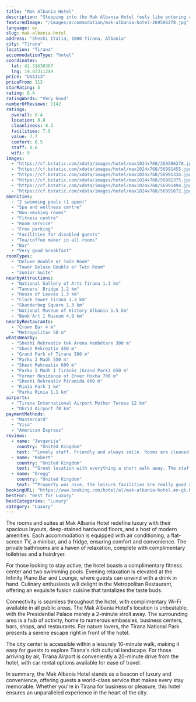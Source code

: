 ```yaml
---
title: "Mak Albania Hotel"
description: "Stepping into the Mak Albania Hotel feels like entering a realm of sophistication and top-tier hospitality, a five-star gem in the bustling heart of Tirana."
featuredImage: "/images/accommodation/mak-albania-hotel-269506278.jpg"
language: en
slug: mak-albania-hotel
address: "Sheshi Italia, 1000 Tirana, Albania"
city: "Tirana"
location: "Tirana"
accommodationType: "hotel"
coordinates:
  lat: 41.31630367
  lng: 19.82311249
price: "US$113"
priceFrom: 113
starRating: 5
rating: 8.4
ratingWords: "Very Good"
numberOfReviews: 1142
ratings:
  overall: 8.4
  location: 8.8
  cleanliness: 8.3
  facilities: 7.9
  value: 7.7
  comfort: 8.5
  staff: 8.6
  wifi: 9
images:
  - "https://cf.bstatic.com/xdata/images/hotel/max1024x768/269506278.jpg?k=a5b91194484965b145a91f714dc4945bc647851aa59cdab84ed433eb06b8b78a&o=&hp=1"
  - "https://cf.bstatic.com/xdata/images/hotel/max1024x768/56991455.jpg?k=cfce17643ef2419e9be660a955af179e5d164c86cca0d591cf8f6ad7e0f479b1&o=&hp=1"
  - "https://cf.bstatic.com/xdata/images/hotel/max1024x768/56991334.jpg?k=20ffcd6666e0525771c0246dc5d75ee739a932e4c0f5bc1f258b2ab54fe13ef4&o=&hp=1"
  - "https://cf.bstatic.com/xdata/images/hotel/max1024x768/56991375.jpg?k=ac32ba64b46a56f140c37002f00e6d0f86e3242cb3626de0a72630e8e38e5471&o=&hp=1"
  - "https://cf.bstatic.com/xdata/images/hotel/max1024x768/56991494.jpg?k=71a7ac118124d41a6c52a89938280854b29d61ed7b711e86a7ce3bb8acbdda38&o=&hp=1"
  - "https://cf.bstatic.com/xdata/images/hotel/max1024x768/56991672.jpg?k=c8b8f3c59e8a58bdb38c7bb8bc0ded049abb5c31546cf87d23d8890b505f4016&o=&hp=1"
amenities:
  - "2 swimming pools (1 open)"
  - "Spa and wellness centre"
  - "Non-smoking rooms"
  - "Fitness centre"
  - "Room service"
  - "Free parking"
  - "Facilities for disabled guests"
  - "Tea/coffee maker in all rooms"
  - "Bar"
  - "Very good breakfast"
roomTypes:
  - "Deluxe Double or Twin Room"
  - "Tower Deluxe Double or Twin Room"
  - "Junior Suite"
nearbyAttractions:
  - "National Gallery of Arts Tirana 1.1 km"
  - "Tanners' Bridge 1.2 km"
  - "House of Leaves 1.3 km"
  - "Clock Tower Tirana 1.3 km"
  - "Skanderbeg Square 1.3 km"
  - "National Museum of History Albania 1.5 km"
  - "Bunk'Art 1 Museum 4.9 km"
nearbyRestaurants:
  - "Crown Bar 4 m"
  - "Metropolitan 50 m"
whatsNearby:
  - "Sheshi Rekreativ tek Arena Kombëtare 300 m"
  - "Shesh Rekreativ 450 m"
  - "Grand Park of Tirana 500 m"
  - "Parku I Madh 550 m"
  - "Shesh Rekreativ 600 m"
  - "Parku I Madh I Tiranës (Grand Park) 650 m"
  - "Former Residence of Enver Hoxha 700 m"
  - "Sheshi Rekreativ Piramida 800 m"
  - "Rinia Park 1 km"
  - "Parku Rinia 1.1 km"
airports:
  - "Tirana International Airport Mother Teresa 12 km"
  - "Ohrid Airport 78 km"
paymentMethods:
  - "Mastercard"
  - "Visa"
  - "American Express"
reviews:
  - name: "Jevgenija"
    country: "United Kingdom"
    text: "“Lovely staff. Friendly and always smile. Rooms are cleaned every day,new bedding,new towels,new toiletries if needed.”"
  - name: "Robert"
    country: "United Kingdom"
    text: "“Great location with everything a short walk away. The staff were very pleasant and helpful. Loved the comfort of the room and the buffet breakfast was very nice.”"
  - name: "Gregg"
    country: "United Kingdom"
    text: "“Property was nice, the leisure facilities are really good and great breakfast. Staff nice”"
bookingURL: "https://www.booking.com/hotel/al/mak-albania-hotel.en-gb.html?aid=8035640"
bestFor: "Best for Luxury"
bestCategories: "Luxury"
category: "Luxury"
---
```


The rooms and suites at Mak Albania Hotel redefine luxury with their spacious layouts, deep-stained hardwood floors, and a host of modern amenities. Each accommodation is equipped with air conditioning, a flat-screen TV, a minibar, and a fridge, ensuring comfort and convenience. The private bathrooms are a haven of relaxation, complete with complimentary toiletries and a hairdryer.

For those looking to stay active, the hotel boasts a complimentary fitness center and two swimming pools. Evening relaxation is elevated at the Infinity Piano Bar and Lounge, where guests can unwind with a drink in hand. Culinary enthusiasts will delight in the Metropolitan Restaurant, offering an exquisite fusion cuisine that tantalizes the taste buds.

Connectivity is seamless throughout the hotel, with complimentary Wi-Fi available in all public areas. The Mak Albania Hotel's location is unbeatable, with the Presidential Palace merely a 2-minute stroll away. The surrounding area is a hub of activity, home to numerous embassies, business centers, bars, shops, and restaurants. For nature lovers, the Tirana National Park presents a serene escape right in front of the hotel.

The city center is accessible within a leisurely 10-minute walk, making it easy for guests to explore Tirana's rich cultural landscape. For those arriving by air, Tirana Airport is conveniently a 20-minute drive from the hotel, with car rental options available for ease of travel.

In summary, the Mak Albania Hotel stands as a beacon of luxury and convenience, offering guests a world-class service that makes every stay memorable. Whether you're in Tirana for business or pleasure, this hotel ensures an unparalleled experience in the heart of the city.